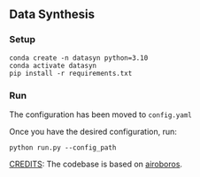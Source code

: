 ## Data Synthesis

### Setup
```
conda create -n datasyn python=3.10
conda activate datasyn
pip install -r requirements.txt
```

### Run

The configuration has been moved to `config.yaml`

Once you have the desired configuration, run:
```
python run.py --config_path
```


<ins>CREDITS</ins>: The codebase is based on [airoboros](https://github.com/jondurbin/airoboros).
